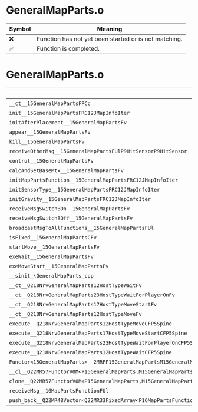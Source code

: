 # GeneralMapParts.o
| Symbol | Meaning 
| ------------- | ------------- 
| :x: | Function has not yet been started or is not matching. 
| :white_check_mark: | Function is completed. 


# GeneralMapParts.o
| Symbol | Decompiled? |
| ------------- | ------------- |
| `__ct__15GeneralMapPartsFPCc` | :white_check_mark: |
| `init__15GeneralMapPartsFRC12JMapInfoIter` | :white_check_mark: |
| `initAfterPlacement__15GeneralMapPartsFv` | :white_check_mark: |
| `appear__15GeneralMapPartsFv` | :white_check_mark: |
| `kill__15GeneralMapPartsFv` | :x: |
| `receiveOtherMsg__15GeneralMapPartsFUlP9HitSensorP9HitSensor` | :white_check_mark: |
| `control__15GeneralMapPartsFv` | :white_check_mark: |
| `calcAndSetBaseMtx__15GeneralMapPartsFv` | :white_check_mark: |
| `initMapPartsFunction__15GeneralMapPartsFRC12JMapInfoIter` | :white_check_mark: |
| `initSensorType__15GeneralMapPartsFRC12JMapInfoIter` | :white_check_mark: |
| `initGravity__15GeneralMapPartsFRC12JMapInfoIter` | :white_check_mark: |
| `receiveMsgSwitchBOn__15GeneralMapPartsFv` | :x: |
| `receiveMsgSwitchBOff__15GeneralMapPartsFv` | :white_check_mark: |
| `broadcastMsgToAllFunctions__15GeneralMapPartsFUl` | :x: |
| `isFixed__15GeneralMapPartsCFv` | :white_check_mark: |
| `startMove__15GeneralMapPartsFv` | :white_check_mark: |
| `exeWait__15GeneralMapPartsFv` | :white_check_mark: |
| `exeMoveStart__15GeneralMapPartsFv` | :white_check_mark: |
| `__sinit_\GeneralMapParts_cpp` | :white_check_mark: |
| `__ct__Q218NrvGeneralMapParts12HostTypeWaitFv` | :white_check_mark: |
| `__ct__Q218NrvGeneralMapParts23HostTypeWaitForPlayerOnFv` | :white_check_mark: |
| `__ct__Q218NrvGeneralMapParts17HostTypeMoveStartFv` | :white_check_mark: |
| `__ct__Q218NrvGeneralMapParts12HostTypeMoveFv` | :white_check_mark: |
| `execute__Q218NrvGeneralMapParts12HostTypeMoveCFP5Spine` | :white_check_mark: |
| `execute__Q218NrvGeneralMapParts17HostTypeMoveStartCFP5Spine` | :white_check_mark: |
| `execute__Q218NrvGeneralMapParts23HostTypeWaitForPlayerOnCFP5Spine` | :white_check_mark: |
| `execute__Q218NrvGeneralMapParts12HostTypeWaitCFP5Spine` | :white_check_mark: |
| `Functor<15GeneralMapParts>__2MRFP15GeneralMapPartsM15GeneralMapPartsFPCvPv_v_Q22MR57FunctorV0M<P15GeneralMapParts,M15GeneralMapPartsFPCvPv_v>` | :white_check_mark: |
| `__cl__Q22MR57FunctorV0M<P15GeneralMapParts,M15GeneralMapPartsFPCvPv_v>CFv` | :white_check_mark: |
| `clone__Q22MR57FunctorV0M<P15GeneralMapParts,M15GeneralMapPartsFPCvPv_v>CFP7JKRHeap` | :white_check_mark: |
| `receiveMsg__16MapPartsFunctionFUl` | :white_check_mark: |
| `push_back__Q22MR48Vector<Q22MR33FixedArray<P16MapPartsFunction,8>>FRCP16MapPartsFunction` | :white_check_mark: |
